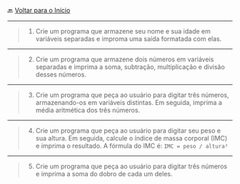 🔙 [Voltar para o Início](https://github.com/4L1C3-R4BB1T/desenvolvimento-web "Voltar para o Início")

---

> 1. Crie um programa que armazene seu nome e sua idade em variáveis separadas e improma uma saída formatada com elas.
 
---

> 2. Crie um programa que armazene dois números em variáveis separadas e imprima a soma, subtração, multiplicação e divisão desses números.

---

> 3. Crie um programa que peça ao usuário para digitar três números, armazenando-os em variáveis distintas. Em seguida, imprima a média aritmética dos três números.

---

> 4. Crie um programa que peça ao usuário para digitar seu peso e sua altura. Em seguida, calcule o índice de massa corporal (IMC) e imprima o resultado. A fórmula do IMC é: ```IMC = peso / altura²```

--- 

> 5. Crie um programa que peça ao usuário para digitar três números e imprima a soma do dobro de cada um deles.
